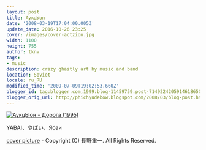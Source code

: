 ```yaml
---
layout: post
title: АукцЫон
date: '2008-03-19T17:04:00.005Z'
update_date: 2016-10-26 23:25
cover: /images/cover-actzion.jpg
width: 1100
height: 755
author: tknv
tags:
- music
description: crazy ghastly art by music and band
location: Soviet
locale: ru_RU
modified_time: '2009-07-09T19:02:53.660Z'
blogger_id: tag:blogger.com,1999:blog-11459759.post-7149224205914618650
blogger_orig_url: http://phichyudebow.blogspot.com/2008/03/blog-post.html
---
```


[![АукцЫон - Дорога (1995)](http://img.youtube.com/vi/ueZZZiJMCsc/0.jpg)](https://www.youtube.com/watch?v=ueZZZiJMCsc "АукцЫон - Дорога (1995)")

YABAI、やばい、Ябаи

[cover picture][1] - Copyright (C) 長野重一. All Rights Reserved.

[1]: https://ja.wikipedia.org/wiki/%E9%95%B7%E9%87%8E%E9%87%8D%E4%B8%80 "長野重一"
